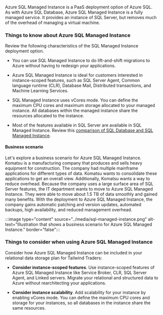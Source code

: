 Azure SQL Managed Instance is a PaaS deployment option of Azure SQL. As with Azure SQL Database, Azure SQL Managed Instance is a fully managed service. It provides an instance of SQL Server, but removes much of the overhead of managing a virtual machine. 
 
### Things to know about Azure SQL Managed Instance

Review the following characteristics of the SQL Managed Instance deployment option.

- You can use SQL Managed Instance to do lift-and-shift migrations to Azure without having to redesign your applications.

- Azure SQL Managed Instance is ideal for customers interested in instance-scoped features, such as SQL Server Agent, Common language runtime (CLR), Database Mail, Distributed transactions, and Machine Learning Services.

- SQL Managed Instance uses vCores mode. You can define the maximum CPU cores and maximum storage allocated to your managed instance. All databases within the managed instance share the resources allocated to the instance.

- Most of the features available in SQL Server are available in SQL Managed Instance. Review this [comparison of SQL Database and SQL Managed Instance](/azure/azure-sql/database/features-comparison).

#### Business scenario

Let's explore a business scenario for Azure SQL Managed Instance. Komatsu is a manufacturing company that produces and sells heavy equipment for construction. The company had multiple mainframe applications for different types of data. Komatsu wants to consolidate these applications to get an overall view. Additionally, Komatsu wants a way to reduce overhead. Because the company uses a large surface area of SQL Server features, the IT department wants to move to Azure SQL Managed Instance. They were able to move about 1.5 TB of data smoothly and gained many benefits. With the deployment to Azure SQL Managed Instance, the company gains automatic patching and version updates, automated backups, high availability, and reduced management overhead.

:::image type="content" source="../media/sql-managed-instance.png" alt-text="Illustration that shows a business scenario for Azure SQL Managed Instance." border="false":::

### Things to consider when using Azure SQL Managed Instance

Consider how Azure SQL Managed Instance can be included in your relational data storage plan for Tailwind Traders:

- **Consider instance-scoped features**. Use instance-scoped features of Azure SQL Managed Instance like Service Broker, CLR, SQL Server Agent, and Linked servers. Migrate your relational and structured data to Azure without rearchitecting your applications. 

- **Consider instance scalability**. Add scalability for your instance by enabling vCores mode. You can define the maximum CPU cores and storage for your instances, so all databases in the instance share the same resources.
